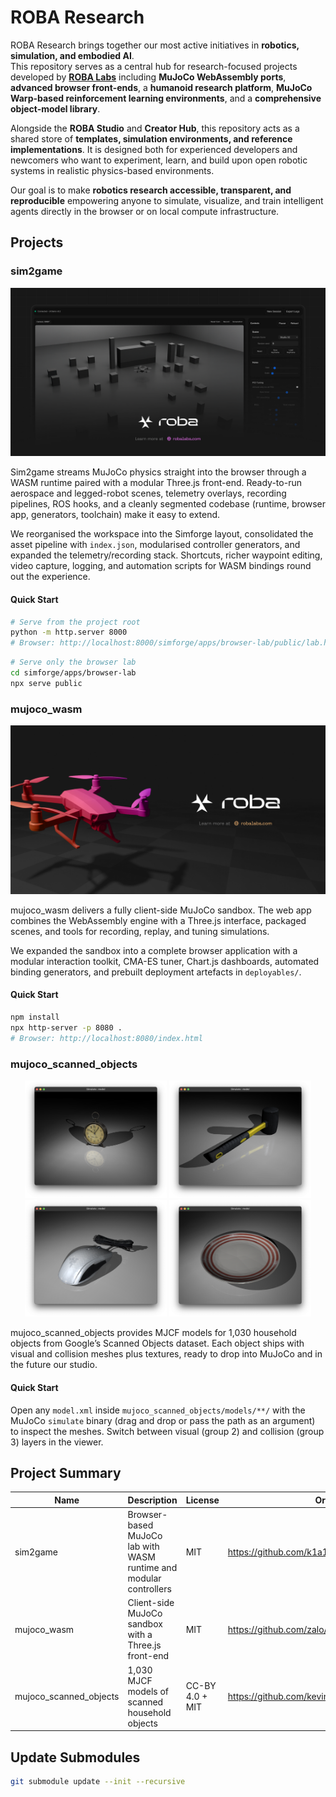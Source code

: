 # ROBA Research

ROBA Research brings together our most active initiatives in **robotics, simulation, and embodied AI**.  
This repository serves as a central hub for research-focused projects developed by **[ROBA Labs](https://www.robalabs.com)** including **MuJoCo WebAssembly ports**, **advanced browser front-ends**, a **humanoid research platform**, **MuJoCo Warp-based reinforcement learning environments**, and a **comprehensive object-model library**.

Alongside the **ROBA Studio** and **Creator Hub**, this repository acts as a shared store of **templates, simulation environments, and reference implementations**. It is designed both for experienced developers and newcomers who want to experiment, learn, and build upon open robotic systems in realistic physics-based environments.

Our goal is to make **robotics research accessible, transparent, and reproducible** empowering anyone to simulate, visualize, and train intelligent agents directly in the browser or on local compute infrastructure.

## Projects

### sim2game
![Simforge Browser Lab](templates/sim2game/thumbnail.png)

Sim2game streams MuJoCo physics straight into the browser through a WASM runtime paired with a modular Three.js front-end. Ready-to-run aerospace and legged-robot scenes, telemetry overlays, recording pipelines, ROS hooks, and a cleanly segmented codebase (runtime, browser app, generators, toolchain) make it easy to extend.

We reorganised the workspace into the Simforge layout, consolidated the asset pipeline with `index.json`, modularised controller generators, and expanded the telemetry/recording stack. Shortcuts, richer waypoint editing, video capture, logging, and automation scripts for WASM bindings round out the experience.

#### Quick Start
```bash
# Serve from the project root
python -m http.server 8000
# Browser: http://localhost:8000/simforge/apps/browser-lab/public/lab.html
```
```bash
# Serve only the browser lab
cd simforge/apps/browser-lab
npx serve public
```

### mujoco_wasm
![MuJoCo Browser Sandbox](templates/mujoco_wasm/thumbnail.png)

mujoco_wasm delivers a fully client-side MuJoCo sandbox. The web app combines the WebAssembly engine with a Three.js interface, packaged scenes, and tools for recording, replay, and tuning simulations.

We expanded the sandbox into a complete browser application with a modular interaction toolkit, CMA-ES tuner, Chart.js dashboards, automated binding generators, and prebuilt deployment artefacts in `deployables/`.

#### Quick Start
```bash
npm install
npx http-server -p 8080 .
# Browser: http://localhost:8080/index.html
```

### mujoco_scanned_objects

<p align="center">
  <img src="https://github.com/kevinzakka/mujoco_scanned_objects/blob/main/assets/clock.png?raw=true" width="45%" alt="Clock" />
  <img src="https://github.com/kevinzakka/mujoco_scanned_objects/blob/main/assets/hammer.png?raw=true" width="45%" alt="Hammer" />
  <br/>
  <img src="https://github.com/kevinzakka/mujoco_scanned_objects/blob/main/assets/mouse.png?raw=true" width="45%" alt="Mouse" />
  <img src="https://github.com/kevinzakka/mujoco_scanned_objects/blob/main/assets/plate.png?raw=true" width="45%" alt="Plate" />
</p>

mujoco_scanned_objects provides MJCF models for 1,030 household objects from Google’s Scanned Objects dataset. Each object ships with visual and collision meshes plus textures, ready to drop into MuJoCo and in the future our studio.

#### Quick Start
Open any `model.xml` inside `mujoco_scanned_objects/models/**/` with the MuJoCo `simulate` binary (drag and drop or pass the path as an argument) to inspect the meshes. Switch between visual (group 2) and collision (group 3) layers in the viewer.


## Project Summary
| Name | Description | License | Original Repo |
| --- | --- | --- | --- |
| sim2game | Browser-based MuJoCo lab with WASM runtime and modular controllers | MIT | https://github.com/k1a11220/sim2game |
| mujoco_wasm | Client-side MuJoCo sandbox with a Three.js front-end | MIT  | https://github.com/zalo/mujoco_wasm |
| mujoco_scanned_objects | 1,030 MJCF models of scanned household objects | CC-BY 4.0 + MIT | https://github.com/kevinzakka/mujoco_scanned_objects |

## Update Submodules
```bash
git submodule update --init --recursive
```
